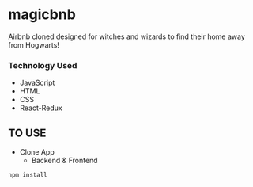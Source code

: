 # magicbnb 

Airbnb cloned designed for witches and wizards to find their home away from Hogwarts! 


### Technology Used 

- JavaScript
- HTML 
- CSS 
- React-Redux

## TO USE 

- Clone App
  - Backend & Frontend 
  
```
npm install 
```
